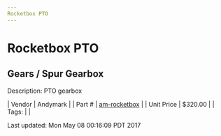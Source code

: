 ```yaml
---
Rocketbox PTO
---
```

# Rocketbox PTO
## Gears / Spur Gearbox
Description: 	PTO gearbox 

| Vendor | Andymark | 
| Part # | [am-rocketbox](http://www.andymark.com/PTO-p/am-rocketbox.htm) | 
| Unit Price | $320.00 | 
| Tags: |  | 

Last updated: Mon May 08 00:16:09 PDT 2017